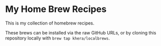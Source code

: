 My Home Brew Recipes
====================

This is my collection of homebrew recipes.

These brews can be installed via the raw GitHub URLs, or by cloning this
repository locally with `brew tap khera/localbrews`.

